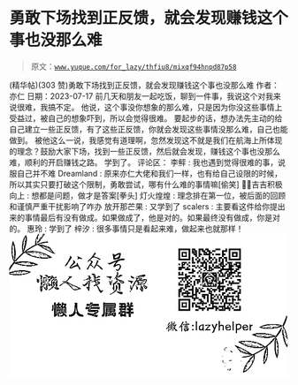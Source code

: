 # 勇敢下场找到正反馈，就会发现赚钱这个事也没那么难

> 原文：[`www.yuque.com/for_lazy/thfiu8/mixqf94hnpd87p58`](https://www.yuque.com/for_lazy/thfiu8/mixqf94hnpd87p58)

<ne-h2 id="698a861f" data-lake-id="698a861f"><ne-heading-ext><ne-heading-anchor></ne-heading-anchor><ne-heading-fold></ne-heading-fold></ne-heading-ext><ne-heading-content><ne-text id="ucca641c4">(精华帖)(303 赞)勇敢下场找到正反馈，就会发现赚钱这个事也没那么难</ne-text></ne-heading-content></ne-h2> <ne-p id="u96336fbe" data-lake-id="u96336fbe"><ne-text id="uecdfd196">作者： 亦仁</ne-text></ne-p> <ne-p id="uc1b6a92d" data-lake-id="uc1b6a92d"><ne-text id="u400e16e5">日期：2023-07-17</ne-text></ne-p> <ne-p id="u2a391cf5" data-lake-id="u2a391cf5"><ne-text id="u27575ffa">前几天和朋友一起吃饭，聊到一件事，我说这个对我来说很难，我搞不定。</ne-text></ne-p> <ne-p id="uaba774c3" data-lake-id="uaba774c3"><ne-text id="ub1ddc35d">他说，这个事没你想象的那么难，只是因为你没这些事情上受益过，被自己的想象吓到，所以会觉得很难。</ne-text></ne-p> <ne-p id="u3eff6764" data-lake-id="u3eff6764"><ne-text id="u4fae9805">要起步的话，想办法先主动的给自己建立一些正反馈，有了这些正反馈，你就会发现这些事情没那么难，自己也能做到。</ne-text></ne-p> <ne-p id="u3d822d4c" data-lake-id="u3d822d4c"><ne-text id="u366df5a8">被他这么一说，我感觉有道理啊，忽然发现这不就是我们在航海上所体现的理念？鼓励大家下场，找到一些正反馈，然后就会发现，赚钱这个事也没那么难，顺利的开启赚钱之路。</ne-text></ne-p> <ne-p id="u1cfbf512" data-lake-id="u1cfbf512"><ne-text id="u209d8076">学到了。</ne-text></ne-p> <ne-hole id="u99c65492" data-lake-id="u99c65492"><ne-card data-card-name="hr" data-card-type="block" id="HEHGk" data-event-boundary="card"><ne-p id="u6335798c" data-lake-id="u6335798c"><ne-text id="u403ddda8">评论区：</ne-text></ne-p> <ne-p id="u24797505" data-lake-id="u24797505"><ne-text id="ubedfdf51">李鲆 : 我也遇到觉得很难的事，说服自己并不难</ne-text> <ne-text id="ucff3d8da">Dreamland : 原来亦仁大佬和我们一样，也有给自己设限的时候，所以其实只要打破这个限制，勇敢尝试，哪有什么难的事情嘛[偷笑]</ne-text> <ne-text id="ucfae3ccf">💪🏻吉吉积极向上 : 想都是问题，做才是答案[拳头]</ne-text> <ne-text id="u5abda1a2">灯火煌煌 : 理念排在第一位，被后面的回顾和谨慎严重干扰影响了咋办</ne-text> <ne-text id="u6bca09f2">放开那芒果 : 又学到了</ne-text> <ne-text id="u1e0cfa98">scalers : 主要看这件给你提出来的事情最后有没有做成。如果做成了，他是对的。如果最终没有做成，你是对的。</ne-text> <ne-text id="uf76164d1">惠玲 : 学到了</ne-text> <ne-text id="uf5be8c95">梓汐 : 很多事情只是看起来难，做起来也就那样！</ne-text></ne-p> <ne-p id="u4ce9bab7" data-lake-id="u4ce9bab7"><ne-card data-card-name="image" data-card-type="inline" id="oAKuX" data-event-boundary="card">![](img/894d30a529e7c37bcd3392323c99941c.png)  <ne-hole id="u62673278" data-lake-id="u62673278"><ne-card data-card-name="hr" data-card-type="block" id="EETWB" data-event-boundary="card"></ne-card></ne-hole></ne-card></ne-p></ne-card></ne-hole>